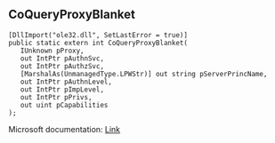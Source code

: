 ## CoQueryProxyBlanket

```
[DllImport("ole32.dll", SetLastError = true)]
public static extern int CoQueryProxyBlanket(
   IUnknown pProxy,
   out IntPtr pAuthnSvc,
   out IntPtr pAuthzSvc,
   [MarshalAs(UnmanagedType.LPWStr)] out string pServerPrincName,
   out IntPtr pAuthnLevel,
   out IntPtr pImpLevel,
   out IntPtr pPrivs,
   out uint pCapabilities
);
```

Microsoft documentation: [Link](https://docs.microsoft.com/en-us/windows/win32/api/combaseapi/nf-combaseapi-coqueryproxyblanket)
